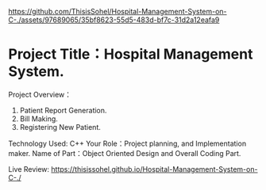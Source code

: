 
https://github.com/ThisisSohel/Hospital-Management-System-on-C-./assets/97689065/35bf8623-55d5-483d-bf7c-31d2a12eafa9
# Project Title：Hospital Management System. 

Project Overview：
1. Patient Report Generation.
2. Bill Making.
3. Registering New Patient.

Technology Used: C++
Your Role：Project planning, 
and Implementation maker.
Name of Part：Object 
Oriented Design and Overall 
Coding Part.

Live Review: https://thisissohel.github.io/Hospital-Management-System-on-C-./ 

